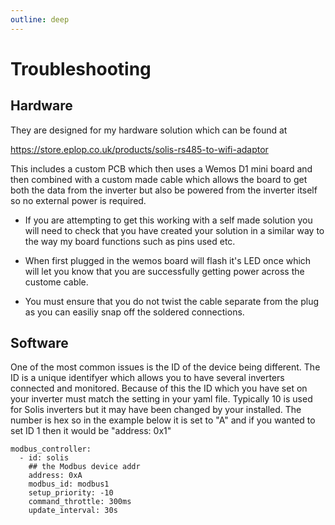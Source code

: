 ```yaml
---
outline: deep
---
```


# Troubleshooting

## Hardware

They are designed for my hardware solution which can be found at

[https://store.eplop.co.uk/products/solis-rs485-to-wifi-adaptor
](https://store.eplop.co.uk/products/solis-rs485-to-wifi-adaptor)

This includes a custom PCB which then uses a Wemos D1 mini board and then combined with a custom made cable which allows the board to get both the data from the inverter but also be powered from the inverter itself so no external power is required.  

- If you are attempting to get this working with a self made solution you will need to check that you have created your solution in a similar way to the way my board functions such as pins used etc.

- When first plugged in the wemos board will flash it's LED once which will let you know that you are successfully getting power across the custome cable.

- You must ensure that you do not twist the cable separate from the plug as you can easiliy snap off the soldered connections.

## Software

One of the most common issues is the ID of the device being different.  The ID is a unique identifyer which allows you to have several inverters connected and monitored.  Because of this the ID which you have set on your inverter must match the setting in your yaml file.  Typically 10 is used for Solis inverters but it may have been changed by your installed.  The number is hex so in the example below it is set to "A" and if you wanted to set ID 1 then it would be "address: 0x1"

```
modbus_controller:
  - id: solis
    ## the Modbus device addr
    address: 0xA
    modbus_id: modbus1
    setup_priority: -10
    command_throttle: 300ms
    update_interval: 30s
```

